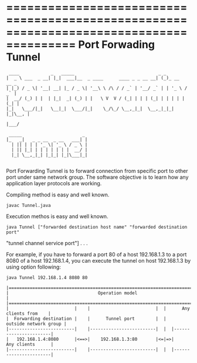 ========================================================================================
  Port Forwading Tunnel
========================================================================================

```text
 ____            _   _____                                _ _             
|  _ \ ___  _ __| |_|  ___|__  _ ____      ____ _ _ __ __| (_)_ __   __ _ 
| |_) / _ \| '__| __| |_ / _ \| '__\ \ /\ / / _` | '__/ _` | | '_ \ / _` |
|  __/ (_) | |  | |_|  _| (_) | |   \ V  V / (_| | | | (_| | | | | | (_| |
|_|   \___/|_|   \__|_|  \___/|_|    \_/\_/ \__,_|_|  \__,_|_|_| |_|\__, |
                                                                    |___/ 
   
 _____                       _ 
|_   _|   _ _ __  _ __   ___| |
  | || | | | '_ \| '_ \ / _ \ |
  | || |_| | | | | | | |  __/ |
  |_| \__,_|_| |_|_| |_|\___|_|


```

 Port Forwarding Tunnel is to forward connection from specific port to other port under 
same network group. The software objective is to learn how any application layer protocols 
are working. 

Compiling method is easy and well known.
```shell
javac Tunnel.java
```

Execution methos is easy and well known.
```shell
java Tunnel ["forwarded destination host name" "forwarded destination port" 
```
"tunnel channel service port"] . . .

For example, if you have to forward a port 80 of a host 192.168.1.3 to a port 8080 of a 
host 192.168.1.4, you can execute the tunnel on host 192.168.1.3 by using option following:

```shell
java Tunnel 192.168.1.4 8080 80
```

```text
|======================================================================================|
|                                  Operation model                                     |
|======================================================================================|
|                         |    |                         |  |      Any clients from    |
|  Forwarding destination |    |      Tunnel port        |  |    outside network group |
|-------------------------|    |-------------------------|  |  |-----------------------|
|   192.168.1.4:8080      |<==>|    192.168.1.3:80       |<=|=>|      Any clients      |
|-------------------------|    |-------------------------|  |  |-----------------------|

```
                                                  
